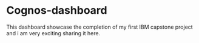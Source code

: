 # Cognos-dashboard
This dashboard showcase the completion of my first IBM capstone project and i am very exciting sharing it here.
